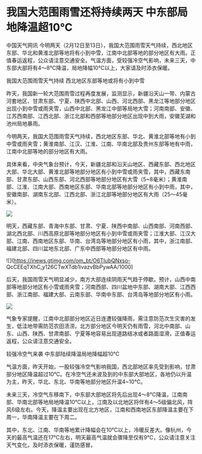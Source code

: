 # 我国大范围雨雪还将持续两天 中东部局地降温超10℃

中国天气网讯
今明两天（2月12日至13日），我国大范围雨雪天气持续，西北地区东部、华北和黄淮北部等地将有小到中雪，江南中北部等地的部分地区有大雨。正值春运返程，公众请注意交通安全。气温方面，受较强冷空气影响，未来三天，中东部大部将有4～8℃降温，局地降幅10℃以上，大家请及时添衣保暖。

我国大范围雨雪天气持续 西北地区东部等地或将有小到中雪

昨天，我国新一轮大范围雨雪过程再度发展，监测显示，新疆沿天山一带、内蒙古河套地区、甘肃东部、宁夏、陕西中北部、山西、河北西部、黑龙江等地部分地区出现小到中雪或雨夹雪，山西中北部、黑龙江中部等局地大雪；河南南部、安徽、江苏西南部、江西北部、浙江北部和西部等地部分地区出现中到大雨，安徽芜湖和池州局地暴雨。

今明两天，我国大范围雨雪天气持续，西北地区东部、华北、黄淮北部等地有小到中雪或雨夹雪；黄淮南部、江汉、江淮、江南、华南北部及贵州东部等地有中雨，江南中北部等地的部分地区有大雨。

具体来看，中央气象台预计，今天，新疆北部和沿天山地区、西藏东部、西北地区大部、华北大部、黄淮北部等地部分地区有小到中雪或雨夹雪，其中，西藏东南部、甘肃东部、山西东部、河北西部等地部分地区有大雪（5~8毫米）；黄淮南部、江淮、江南大部、西南地区东部、华南北部等地部分地区有小到中雨，其中，安徽南部、湖南东北部、江西北部、浙江北部等地部分地区有大雨（25～45毫米）。

![](https://inews.gtimg.com/om_bt/OYW9IP7oYM66HeLC5jMQJQa8JIXeDVViZKV8o35hkcV48AA/1000)

明天，西藏东部、青海中东部、甘肃、宁夏、陕西中南部、山西南部、河南西部、湖北西北部、川西高原北部等地部分地区有小到中雪或雨夹雪；江淮大部、江汉大部、江南、西南地区东部、华南、台湾岛等地部分地区有小雨，其中，浙江南部、福建北部、四川盆地东北部、广东中西部等地部分地区有中雨。

![](https://inews.gtimg.com/om_bt/O6TIubQNxso-
QcCEEqTXhC_y126CTwXTdb1ivazvBbPywAA/1000)

后天，我国雨雪天气明显减少，南方大部连续阴雨天气趋于停歇。预计，山西中南部等地部分地区有小雪或雨夹雪；河南西部、四川盆地中东部、湖南大部、江西西部、浙江南部、福建大部、云南东部、华南中东部、台湾岛等地部分地区有小雨。

![](https://inews.gtimg.com/om_bt/Oo0H3QCLrQZw9s_tVQuXjmnDFvCmDT14_swr8ELHWk4pcAA/1000)

气象专家提醒，江南中北部部分地区近日连遭较强降雨，需注意防范次生灾害的发生，低洼地带需防范农田渍涝。北方部分地区今明天仍有雨雪，河北中南部、山东、山西、陕西、甘肃南部、宁夏等地容易出现道路结冰或者路面湿滑，正值春运返程，公众请注意交通安全。

较强冷空气来袭 中东部陆续降温局地降幅超10℃

气温方面，昨天开始，一股较强冷空气影响我国，西北部地区率先受到影响，甘肃部分地区降温超过10℃。在冷空气还未波及到的中东部大部地区，各地仍以升温为主，昨天，华北、东北、华南等地部分地区升温4~10℃。

未来三天，冷空气东移南下，中东部大部地区将先后出现4～8℃降温，江南南部、华南北部等地局地降温10℃以上，江南及以北地区将伴有4～5级偏北风，阵风6级左右。今天，降温主要出现在北方地区，江南和西南地区东部降温主要在下周一，华南降温主要在下周二。

其中，东北、江南、华南等地累计降幅会在10℃以上，冷暖反差大。像杭州，今天的最高气温还在17℃左右，明天最高气温就会骤降至仅有9℃，公众请注意关注天气变化，及时添衣保暖，谨防感冒。

